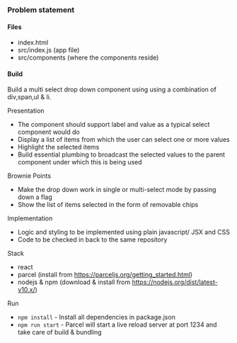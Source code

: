 ### Problem statement

#### Files

- index.html
- src/index.js (app file)
- src/components (where the components reside)

#### Build

Build a multi select drop down component using using a combination of div,span,ul & li.

Presentation

- The component should support label and value as a typical select component would do
- Display a list of items from which the user can select one or more values
- Highlight the selected items
- Build essential plumbing to broadcast the selected values to the parent component under which this is being used

Brownie Points

- Make the drop down work in single or multi-select mode by passing down a flag
- Show the list of items selected in the form of removable chips

Implementation

- Logic and styling to be implemented using plain javascript/ JSX and CSS
- Code to be checked in back to the same repository

Stack

- react
- parcel (install from https://parceljs.org/getting_started.html)
- nodejs & npm (download & install from https://nodejs.org/dist/latest-v10.x/)

Run

- `npm install` - Install all dependencies in package.json
- `npm run start` - Parcel will start a live reload server at port 1234 and take care of build & bundling
